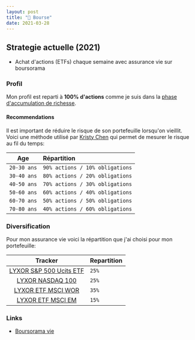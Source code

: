 ```yaml
---
layout: post
title: "💸 Bourse"
date: 2021-03-28
---
```


## Strategie actuelle (2021)

- Achat d'actions (ETFs) chaque semaine avec assurance vie sur boursorama

### Profil

Mon profil est reparti à **100% d'actions** comme je suis dans la [phase d'accumulation de richesse](https://jlcollinsnh.com/2014/06/10/stocks-part-xxiii-selecting-your-asset-allocation/).

#### Recommendations

Il est important de réduire le risque de son portefeuille lorsqu'on vieillit. Voici une méthode utilisé par [Kristy Chen](https://www.millennial-revolution.com) qui permet de mesurer le risque au fil du temps:

|     Age     | Répartition                     |
| :---------: | :------------------------------ |
| `20-30 ans` | `90% actions / 10% obligations` |
| `30-40 ans` | `80% actions / 20% obligations` |
| `40-50 ans` | `70% actions / 30% obligations` |
| `50-60 ans` | `60% actions / 40% obligations` |
| `60-70 ans` | `50% actions / 50% obligations` |
| `70-80 ans` | `40% actions / 60% obligations` |

### Diversification

Pour mon assurance vie voici la répartition que j'ai choisi pour mon portefeuille:

|                                       Tracker                                       | Repartition |
| :---------------------------------------------------------------------------------: | :---------- |
| [LYXOR S&P 500 Ucits ETF](https://www.boursorama.com/bourse/trackers/cours/1rTSP5/) | `25%`       |
|    [LYXOR NASDAQ 100 ](https://www.boursorama.com/bourse/trackers/cours/1rTUST/)    | `25%`       |
|   [LYXOR ETF MSCI WOR](https://www.boursorama.com/bourse/trackers/cours/1rTWLD/)    | `35%`       |
|   [LYXOR ETF MSCI EM ](https://www.boursorama.com/bourse/trackers/cours/1rTLEM/)    | `15%`       |



### Links

- [Boursorama vie](https://www.boursorama-banque.com/assurance-vie/)
